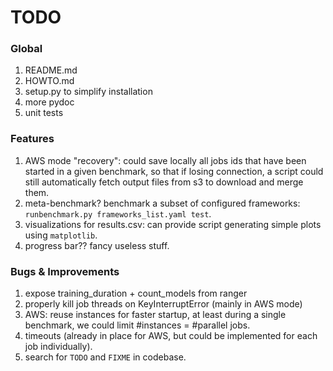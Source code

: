 # TODO

### Global
1. README.md
1. HOWTO.md
1. setup.py to simplify installation
1. more pydoc
1. unit tests

### Features
1. AWS mode "recovery": could save locally all jobs ids that have been started in a given benchmark, so that if losing connection, a script could still automatically fetch output files from s3 to download and merge them.
1. meta-benchmark? benchmark a subset of configured frameworks:
    `runbenchmark.py frameworks_list.yaml test`.
1. visualizations for results.csv: can provide script generating simple plots using `matplotlib`.
1. progress bar?? fancy useless stuff.

### Bugs & Improvements
1. expose training_duration + count_models from ranger
1. properly kill job threads on KeyInterruptError (mainly in AWS mode)
1. AWS: reuse instances for faster startup, at least during a single benchmark, we could limit #instances = #parallel jobs.
1. timeouts (already in place for AWS, but could be implemented for each job individually).
1. search for `TODO` and `FIXME` in codebase.
